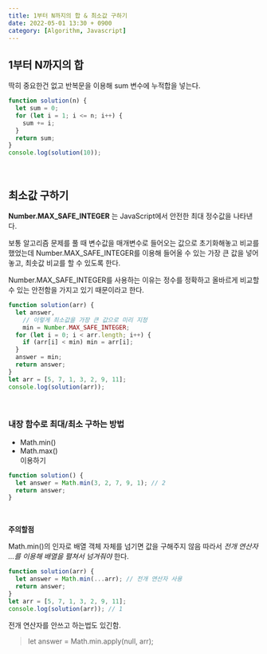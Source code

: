```yaml
---
title: 1부터 N까지의 합 & 최소값 구하기
date: 2022-05-01 13:30 + 0900
category: [Algorithm, Javascript]
---
```


## 1부터 N까지의 합

딱히 중요한건 없고 반복문을 이용해 sum 변수에 누적합을 넣는다.

```js
function solution(n) {
  let sum = 0;
  for (let i = 1; i <= n; i++) {
    sum += i;
  }
  return sum;
}
console.log(solution(10));
```

<br>

## 최소값 구하기

**Number.MAX_SAFE_INTEGER** 는 JavaScript에서 안전한 최대 정수값을 나타낸다.

보통 알고리즘 문제를 풀 때 변수값을 매개변수로 들어오는 값으로 초기화해놓고 비교를 했었는데 Number.MAX_SAFE_INTEGER를 이용해 들어올 수 있는 가장 큰 값을 넣어놓고, 최솟값 비교를 할 수 있도록 한다.

Number.MAX_SAFE_INTEGER를 사용하는 이유는 정수를 정확하고 올바르게 비교할 수 있는 안전함을 가지고 있기 때문이라고 한다.

```js
function solution(arr) {
  let answer,
    // 이렇게 최소값을 가장 큰 값으로 미리 지정
    min = Number.MAX_SAFE_INTEGER;
  for (let i = 0; i < arr.length; i++) {
    if (arr[i] < min) min = arr[i];
  }
  answer = min;
  return answer;
}
let arr = [5, 7, 1, 3, 2, 9, 11];
console.log(solution(arr));
```

<br>

### 내장 함수로 최대/최소 구하는 방법

- Math.min()
- Math.max()  
  이용하기

```js
function solution() {
  let answer = Math.min(3, 2, 7, 9, 1); // 2
  return answer;
}
```

<br>

**주의할점**

Math.min()의 인자로 배열 객체 자체를 넘기면 값을 구해주지 않음 따라서 _전개 연산자 ...를 이용해 배열을 펼쳐서 넘겨줘야_ 한다.

```js
function solution(arr) {
  let answer = Math.min(...arr); // 전개 연산자 사용
  return answer;
}
let arr = [5, 7, 1, 3, 2, 9, 11];
console.log(solution(arr)); // 1
```

전개 연산자를 안쓰고 하는법도 있긴함.

> let answer = Math.min.apply(null, arr);
